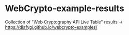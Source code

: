 # WebCrypto-example-results
Collection of "Web Cryptography API Live Table" results -> https://diafygi.github.io/webcrypto-examples/

